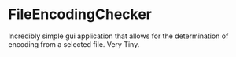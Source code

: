 # FileEncodingChecker
Incredibly simple gui application that allows for the determination of encoding from a selected file. Very Tiny.
